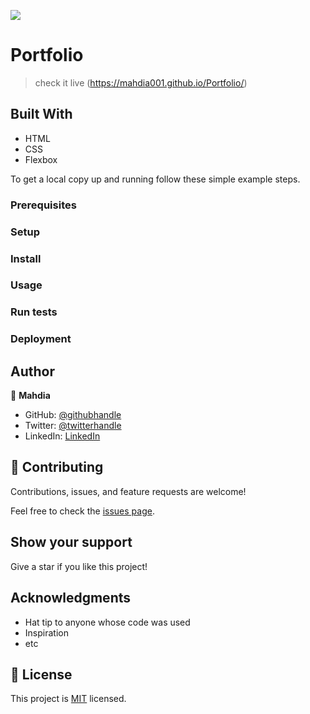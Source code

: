 ![](https://img.shields.io/badge/Microverse-blueviolet)

# Portfolio

> check it live (https://mahdia001.github.io/Portfolio/)


## Built With

- HTML
- CSS
- Flexbox




To get a local copy up and running follow these simple example steps.

### Prerequisites

### Setup

### Install

### Usage

### Run tests

### Deployment



## Author

👤 **Mahdia**

- GitHub: [@githubhandle](https://github.com/githubhandle)
- Twitter: [@twitterhandle](https://twitter.com/twitterhandle)
- LinkedIn: [LinkedIn](https://linkedin.com/in/linkedinhandle)

## 🤝 Contributing

Contributions, issues, and feature requests are welcome!

Feel free to check the [issues page](../../issues/).

## Show your support

Give a star if you like this project!

## Acknowledgments

- Hat tip to anyone whose code was used
- Inspiration
- etc

## 📝 License

This project is [MIT](./LICENSE) licensed.

